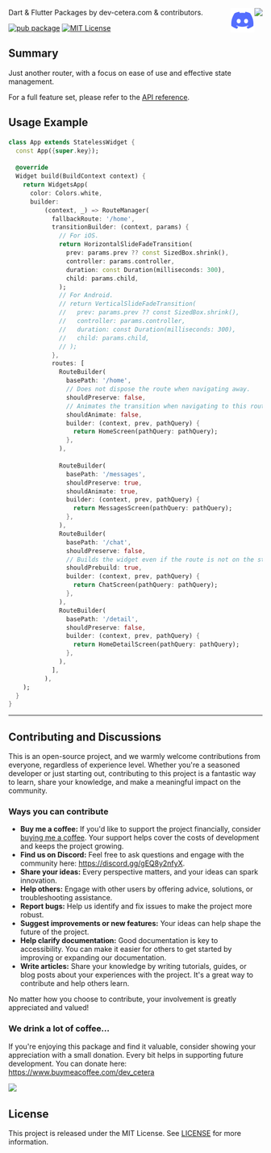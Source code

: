 <a href="https://www.buymeacoffee.com/dev_cetera" target="_blank"><img align="right" src="https://cdn.buymeacoffee.com/buttons/default-orange.png" height="48"></a>
<a href="https://discord.gg/gEQ8y2nfyX" target="_blank"><img align="right" src="https://raw.githubusercontent.com/dev-cetera/resources/refs/heads/main/assets/discord_icon/discord_icon.svg" height="48"></a>

Dart & Flutter Packages by dev-cetera.com & contributors.

[![pub package](https://img.shields.io/pub/v/df_router.svg)](https://pub.dev/packages/df_router)
[![MIT License](https://img.shields.io/badge/License-MIT-blue.svg)](https://raw.githubusercontent.com/dev-cetera/df_router/main/LICENSE)

## Summary

Just another router, with a focus on ease of use and effective state management.

For a full feature set, please refer to the [API reference](https://pub.dev/documentation/df_router/).

## Usage Example

```dart
class App extends StatelessWidget {
  const App({super.key});

  @override
  Widget build(BuildContext context) {
    return WidgetsApp(
      color: Colors.white,
      builder:
          (context, _) => RouteManager(
            fallbackRoute: '/home',
            transitionBuilder: (context, params) {
              // For iOS.
              return HorizontalSlideFadeTransition(
                prev: params.prev ?? const SizedBox.shrink(),
                controller: params.controller,
                duration: const Duration(milliseconds: 300),
                child: params.child,
              );
              // For Android.
              // return VerticalSlideFadeTransition(
              //   prev: params.prev ?? const SizedBox.shrink(),
              //   controller: params.controller,
              //   duration: const Duration(milliseconds: 300),
              //   child: params.child,
              // );
            },
            routes: [
              RouteBuilder(
                basePath: '/home',
                // Does not dispose the route when navigating away.
                shouldPreserve: false,
                // Animates the transition when navigating to this route.
                shouldAnimate: false,
                builder: (context, prev, pathQuery) {
                  return HomeScreen(pathQuery: pathQuery);
                },
              ),

              RouteBuilder(
                basePath: '/messages',
                shouldPreserve: true,
                shouldAnimate: true,
                builder: (context, prev, pathQuery) {
                  return MessagesScreen(pathQuery: pathQuery);
                },
              ),
              RouteBuilder(
                basePath: '/chat',
                shouldPreserve: false,
                // Builds the widget even if the route is not on the stack.
                shouldPrebuild: true,
                builder: (context, prev, pathQuery) {
                  return ChatScreen(pathQuery: pathQuery);
                },
              ),
              RouteBuilder(
                basePath: '/detail',
                shouldPreserve: false,
                builder: (context, prev, pathQuery) {
                  return HomeDetailScreen(pathQuery: pathQuery);
                },
              ),
            ],
          ),
    );
  }
}
```

---

## Contributing and Discussions

This is an open-source project, and we warmly welcome contributions from everyone, regardless of experience level. Whether you're a seasoned developer or just starting out, contributing to this project is a fantastic way to learn, share your knowledge, and make a meaningful impact on the community.

### Ways you can contribute

- **Buy me a coffee:** If you'd like to support the project financially, consider [buying me a coffee](https://www.buymeacoffee.com/dev_cetera). Your support helps cover the costs of development and keeps the project growing.
- **Find us on Discord:** Feel free to ask questions and engage with the community here: https://discord.gg/gEQ8y2nfyX.
- **Share your ideas:** Every perspective matters, and your ideas can spark innovation.
- **Help others:** Engage with other users by offering advice, solutions, or troubleshooting assistance.
- **Report bugs:** Help us identify and fix issues to make the project more robust.
- **Suggest improvements or new features:** Your ideas can help shape the future of the project.
- **Help clarify documentation:** Good documentation is key to accessibility. You can make it easier for others to get started by improving or expanding our documentation.
- **Write articles:** Share your knowledge by writing tutorials, guides, or blog posts about your experiences with the project. It's a great way to contribute and help others learn.

No matter how you choose to contribute, your involvement is greatly appreciated and valued!

### We drink a lot of coffee...

If you're enjoying this package and find it valuable, consider showing your appreciation with a small donation. Every bit helps in supporting future development. You can donate here: https://www.buymeacoffee.com/dev_cetera

<a href="https://www.buymeacoffee.com/dev_cetera" target="_blank"><img src="https://cdn.buymeacoffee.com/buttons/default-orange.png" height="40"></a>

## License

This project is released under the MIT License. See [LICENSE](https://raw.githubusercontent.com/dev-cetera/df_router/main/LICENSE) for more information.
